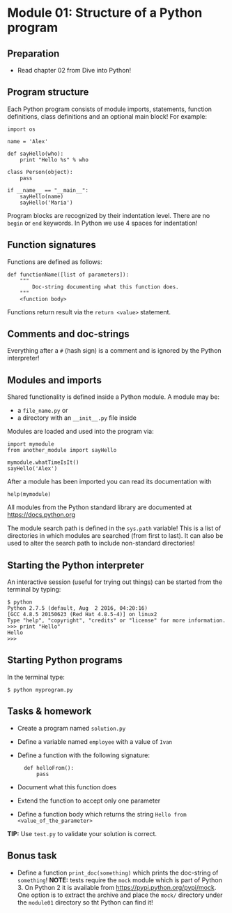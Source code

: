 # Module 01: Structure of a Python program

## Preparation

* Read chapter 02 from Dive into Python!

## Program structure

Each Python program consists of module imports, statements, function definitions,
class definitions and an optional main block! For example:

    import os

    name = 'Alex'

    def sayHello(who):
        print "Hello %s" % who

    class Person(object):
        pass

    if __name__ == "__main__":
        sayHello(name)
        sayHello('Maria')


Program blocks are recognized by their indentation level. There are no `begin` or `end`
keywords. In Python we use 4 spaces for indentation!


## Function signatures

Functions are defined as follows:

    def functionName([list of parameters]):
        """
            Doc-string documenting what this function does.
        """
        <function body>

Functions return result via the `return <value>` statement.

## Comments and doc-strings

Everything after a `#` (hash sign) is a comment and is ignored by the Python interpreter!

## Modules and imports

Shared functionality is defined inside a Python module. A module may be:

- a `file_name.py` or
- a directory with an `__init__.py` file inside

Modules are loaded and used into the program via:

    import mymodule
    from another_module import sayHello

    mymodule.whatTimeIsIt()
    sayHello('Alex')

After a module has been imported you can read its documentation with

    help(mymodule)

All modules from the Python standard library are documented at https://docs.python.org

The module search path is defined in the `sys.path` variable! This is a list of
directories in which modules are searched (from first to last). It can also be used
to alter the search path to include non-standard directories!

## Starting the Python interpreter

An interactive session (useful for trying out things) can be started from the
terminal by typing:

    $ python
    Python 2.7.5 (default, Aug  2 2016, 04:20:16)
    [GCC 4.8.5 20150623 (Red Hat 4.8.5-4)] on linux2
    Type "help", "copyright", "credits" or "license" for more information.
    >>> print "Hello"
    Hello
    >>>


## Starting Python programs

In the terminal type:

    $ python myprogram.py


## Tasks & homework

* Create a program named `solution.py`
* Define a variable named `employee` with a value of `Ivan`
* Define a function with the following signature:

        def helloFrom():
            pass

* Document what this function does
* Extend the function to accept only one parameter
* Define a function body which returns the string `Hello from <value_of_the_parameter>`

**TIP:** Use `test.py` to validate your solution is correct.

## Bonus task

* Define a function `print_doc(something)` which prints
  the doc-string of `something`! **NOTE:** tests require the `mock` module which is
  part of Python 3. On Python 2 it is available from https://pypi.python.org/pypi/mock.
  One option is to extract the archive and place the `mock/` directory under the `module01`
  directory so tht Python can find it!

